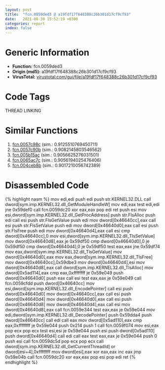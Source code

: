 ```yaml
---
layout: post
title:  "fcn.0059ded3 @ a19fdf17f648388c26b301d17cf9cf93"
date:   2021-08-30 15:52:19 +0300
categories: report
index: false
---
```


# Generic Information
- **Function:** fcn.0059ded3
- **Origin (md5):** a19fdf17f648388c26b301d17cf9cf93
- **VirusTotal:** [virustotal.com/gui/file/a19fdf17f648388c26b301d17cf9cf93][virustotal_ref]

# Code Tags
<span class="tag" id="THREAD">THREAD</span>
<span class="tag" id="LINKING">LINKING</span>


# Similar Functions

1. [fcn.0057c98c][similar_1_ref] (sim.: 0.9125510769450711)
2. [fcn.0057c90b][similar_2_ref] (sim.: 0.9082145803546562)
3. [fcn.005b15ac][similar_3_ref] (sim.: 0.9056625276031501)
4. [fcn.0065ac7c][similar_4_ref] (sim.: 0.9056194025476406)
5. [fcn.004ceb8b][similar_5_ref] (sim.: 0.9017210056742389)


# Disassembled Code

{% highlight nasm %}
mov edi,edi
push edi
push str.KERNEL32.DLL
call dword[sym.imp.KERNEL32.dll_GetModuleHandleW]
mov edi,eax
test edi,edi
jne 0x59def0
call fcn.0059dc20
xor eax,eax
pop edi
ret 
push esi
mov esi,dword[sym.imp.KERNEL32.dll_GetProcAddress]
push str.FlsAlloc
push edi
call esi
push str.FlsGetValue
push edi
mov dword[0x46640cc],eax
call esi
push str.FlsSetValue
push edi
mov dword[0x46640d0],eax
call esi
push str.FlsFree
push edi
mov dword[0x46640d4],eax
call esi
cmp dword[0x46640cc],0
mov esi,dword[sym.imp.KERNEL32.dll_TlsSetValue]
mov dword[0x46640d8],eax
je 0x59df50
cmp dword[0x46640d0],0
je 0x59df50
cmp dword[0x46640d4],0
je 0x59df50
test eax,eax
jne 0x59df74
mov eax,dword[sym.imp.KERNEL32.dll_TlsGetValue]
mov dword[0x46640d0],eax
mov eax,dword[sym.imp.KERNEL32.dll_TlsFree]
mov dword[0x46640cc],0x59dbe3
mov dword[0x46640d4],esi
mov dword[0x46640d8],eax
call dword[sym.imp.KERNEL32.dll_TlsAlloc]
mov dword[0x5ad114],eax
cmp eax,0xffffffff
je 0x59e049
push dword[0x46640d0]
push eax
call esi
test eax,eax
je 0x59e049
call fcn.0059cfdd
push dword[0x46640cc]
mov esi,dword[sym.imp.KERNEL32.dll_EncodePointer]
call esi
push dword[0x46640d0]
mov dword[0x46640cc],eax
call esi
push dword[0x46640d4]
mov dword[0x46640d0],eax
call esi
push dword[0x46640d8]
mov dword[0x46640d4],eax
call esi
mov dword[0x46640d8],eax
call fcn.0059e344
test eax,eax
je 0x59e044
mov edi,dword[sym.imp.KERNEL32.dll_DecodePointer]
push 0x59dda4
push dword[0x46640cc]
call edi
call eax
mov dword[0x5ad110],eax
cmp eax,0xffffffff
je 0x59e044
push 0x214
push 1
call fcn.0059f074
mov esi,eax
pop ecx
pop ecx
test esi,esi
je 0x59e044
push esi
push dword[0x5ad110]
push dword[0x46640d4]
call edi
call eax
test eax,eax
je 0x59e044
push 0
push esi
call fcn.0059dc5d
pop ecx
pop ecx
call dword[sym.imp.KERNEL32.dll_GetCurrentThreadId]
or dword[esi+4],0xffffffff
mov dword[esi],eax
xor eax,eax
inc eax
jmp 0x59e04b
call fcn.0059dc20
xor eax,eax
pop esi
pop edi
ret 
{% endhighlight %}


[similar_1_ref]: /report/fcn.0057c98c@14b20b07906a36e23f2230c8042160f2
[similar_2_ref]: /report/fcn.0057c90b@c60344b51fa39a329b92557d24ff7670
[similar_3_ref]: /report/fcn.005b15ac@b38ce64a273c3fc98fc78af14b8bdcc0
[similar_4_ref]: /report/fcn.0065ac7c@6a4218ff6458a05f9b4b8e91a635116b
[similar_5_ref]: /report/fcn.004ceb8b@be7fba7cc724acf4ae2900d99e0fc9c3
[virustotal_ref]: https://www.virustotal.com/gui/file/a19fdf17f648388c26b301d17cf9cf93